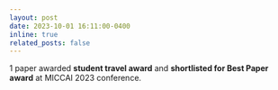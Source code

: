 ```yaml
---
layout: post
date: 2023-10-01 16:11:00-0400
inline: true
related_posts: false
---
```


1 paper awarded **student travel award** and **shortlisted for Best Paper award** at MICCAI 2023 conference.
